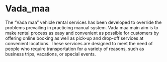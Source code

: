 # Vada_maa
The “Vada maa” vehicle rental services has been developed to override the problems prevailing in practicing manual system. Vada maa main aim is to make rental process as easy and convenient as possible for customers by offering online booking as well as pick-up and drop-off services at convenient locations. These services are designed to meet the need of people who require transportation for a variety of reasons, such as business trips, vacations, or special events.
